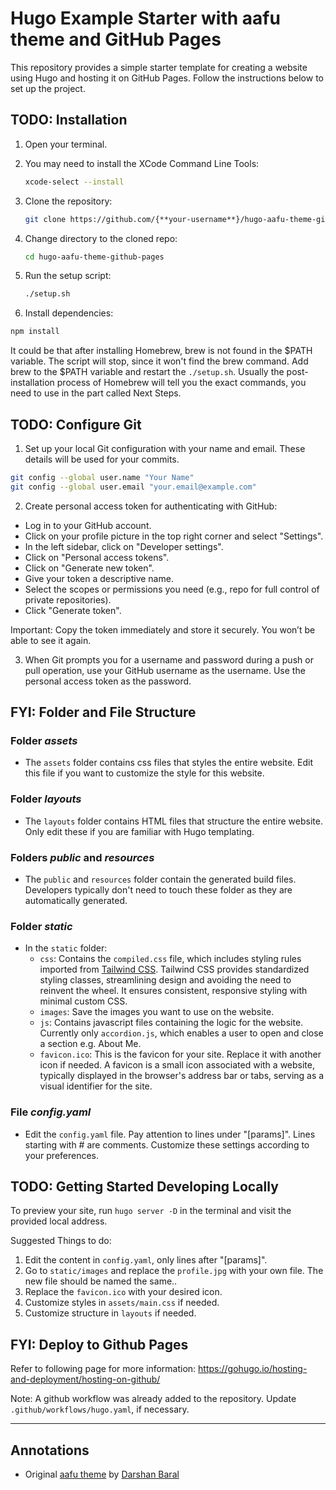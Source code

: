 # Hugo Example Starter with aafu theme and GitHub Pages

This repository provides a simple starter template for creating a website using Hugo and hosting it on GitHub Pages. Follow the instructions below to set up the project.

## TODO: Installation

1. Open your terminal.
2. You may need to install the XCode Command Line Tools:

   ```bash
   xcode-select --install
   ```

3. Clone the repository:

   ```bash
   git clone https://github.com/{**your-username**}/hugo-aafu-theme-github-pages.git
   ```

4. Change directory to the cloned repo:

   ```bash
   cd hugo-aafu-theme-github-pages
   ```

5. Run the setup script:

   ```bash
   ./setup.sh
   ```

6. Install dependencies:

  ```bash
  npm install
  ```

It could be that after installing Homebrew, brew is not found in the $PATH variable. The script will stop, since it won't find the brew command. Add brew to the $PATH variable and restart the `./setup.sh`. Usually the post-installation process of Homebrew will tell you the exact commands, you need to use in the part called Next Steps.

## TODO: Configure Git

1. Set up your local Git configuration with your name and email. These details will be used for your commits.

  ```bash
  git config --global user.name "Your Name"
  git config --global user.email "your.email@example.com"
  ```

2. Create personal access token for authenticating with GitHub:

* Log in to your GitHub account.
* Click on your profile picture in the top right corner and select "Settings".
* In the left sidebar, click on "Developer settings".
* Click on "Personal access tokens".
* Click on "Generate new token".
* Give your token a descriptive name.
* Select the scopes or permissions you need (e.g., repo for full control of private repositories).
* Click "Generate token".

Important: Copy the token immediately and store it securely. You won’t be able to see it again.

3. When Git prompts you for a username and password during a push or pull operation, use your GitHub username as the username. Use the personal access token as the password.

## FYI: Folder and File Structure

### Folder *assets*

- The `assets` folder contains css files that styles the entire website. Edit this file if you want to customize the style for this website.

### Folder *layouts*

- The `layouts` folder contains HTML files that structure the entire website. Only edit these if you are familiar with Hugo templating.

### Folders *public* and *resources*

- The `public` and `resources` folder contain the generated build files. Developers typically don't need to touch these folder as they are automatically generated.

### Folder *static*

- In the `static` folder:
  - `css`: Contains the `compiled.css` file, which includes styling rules imported from [Tailwind CSS](https://tailwindcss.com/). Tailwind CSS provides standardized styling classes, streamlining design and avoiding the need to reinvent the wheel. It ensures consistent, responsive styling with minimal custom CSS.
  - `images`: Save the images you want to use on the website.
  - `js`: Contains javascript files containing the logic for the website. Currently only `accordion.js`, which enables a user to open and close a section e.g. About Me.
  - `favicon.ico`: This is the favicon for your site. Replace it with another icon if needed. A favicon is a small icon associated with a website, typically displayed in the browser's address bar or tabs, serving as a visual identifier for the site.

### File *config.yaml*

- Edit the `config.yaml` file. Pay attention to lines under "[params]". Lines starting with # are comments. Customize these settings according to your preferences.

## TODO: Getting Started Developing Locally

To preview your site, run `hugo server -D` in the terminal and visit the provided local address.

Suggested Things to do:

1. Edit the content in `config.yaml`, only lines after "[params]".
2. Go to `static/images` and replace the `profile.jpg` with your own file. The new file should be named the same..
3. Replace the `favicon.ico` with your desired icon.
4. Customize styles in `assets/main.css` if needed.
5. Customize structure in `layouts` if needed.

## FYI: Deploy to Github Pages

Refer to following page for more information: https://gohugo.io/hosting-and-deployment/hosting-on-github/

Note: A github workflow was already added to the repository. Update `.github/workflows/hugo.yaml`, if necessary.

----------------------------------------------------------------------------

## Annotations

- Original [aafu theme](https://themes.gohugo.io/themes/aafu/) by [Darshan Baral](https://darshanbaral.com/)
